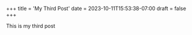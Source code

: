 +++
title = 'My Third Post'
date = 2023-10-11T15:53:38-07:00
draft = false
+++

This is my third post